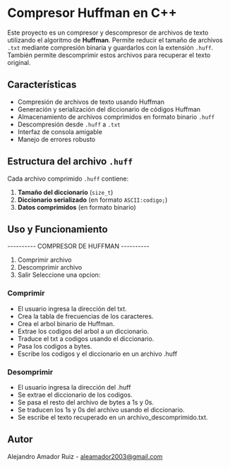 # Compresor Huffman en C++

Este proyecto es un compresor y descompresor de archivos de texto utilizando el algoritmo de **Huffman**. Permite reducir el tamaño de archivos `.txt` mediante compresión binaria y guardarlos con la extensión `.huff`. También permite descomprimir estos archivos para recuperar el texto original.

## Características

- Compresión de archivos de texto usando Huffman
- Generación y serialización del diccionario de códigos Huffman
- Almacenamiento de archivos comprimidos en formato binario `.huff`
- Descompresión desde `.huff` a `.txt`
- Interfaz de consola amigable
- Manejo de errores robusto

## Estructura del archivo `.huff`

Cada archivo comprimido `.huff` contiene:

1. **Tamaño del diccionario** (`size_t`)
2. **Diccionario serializado** (en formato `ASCII:codigo;`)
3. **Datos comprimidos** (en formato binario)

## Uso y Funcionamiento

---------- COMPRESOR DE HUFFMAN ----------
1. Comprimir archivo
2. Descomprimir archivo
0. Salir
Seleccione una opcion:

### Comprimir
- El usuario ingresa la dirección del txt.
- Crea la tabla de frecuencias de los caracteres.
- Crea el arbol binario de Huffman.
- Extrae los codigos del arbol a un diccionario.
- Traduce el txt a codigos usando el diccionario.
- Pasa los codigos a bytes.
- Escribe los codigos y el diccionario en un archivo .huff

### Desomprimir
- El usuario ingresa la dirección del .huff
- Se extrae el diccionario de los codigos.
- Se pasa el resto del archivo de bytes a 1s y 0s.
- Se traducen los 1s y 0s del archivo usando el diccionario.
- Se escribe el texto recuperado en un archivo_descomprimido.txt. 

## Autor
Alejandro Amador Ruiz - aleamador2003@gmail.com
